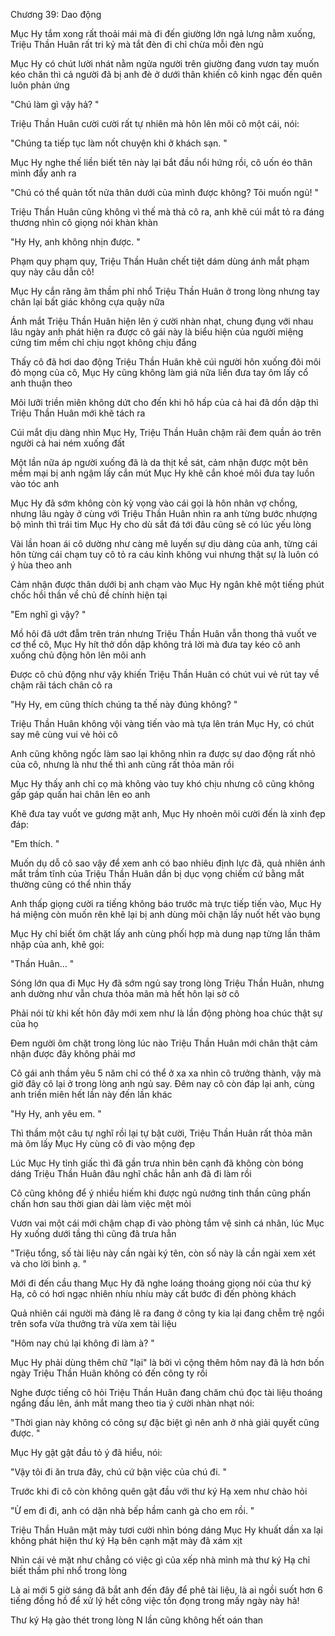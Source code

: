 




Chương 39: Dao động

Mục Hy tắm xong rất thoải mái mà đi đến giường lớn ngả lưng nằm xuống, Triệu Thần Huân rất tri kỷ mà tắt đèn đi chỉ chừa mỗi đèn ngủ

Mục Hy có chút lười nhát nằm ngửa người trên giường đang vươn tay muốn kéo chăn thì cả người đã bị anh đè ở dưới thân khiến cô kinh ngạc đến quên luôn phản ứng

"Chú làm gì vậy hả? "

Triệu Thần Huân cười cười rất tự nhiên mà hôn lên môi cô một cái, nói:

"Chúng ta tiếp tục làm nốt chuyện khi ở khách sạn. "

Mục Hy nghe thế liền biết tên này lại bắt đầu nổi hứng rồi, cô uốn éo thân mình đẩy anh ra

"Chú có thể quản tốt nửa thân dưới của mình được không? Tôi muốn ngủ! "

Triệu Thần Huân cũng không vì thế mà thả cô ra, anh khẽ cúi mắt tỏ ra đáng thương nhìn cô giọng nói khàn khàn

"Hy Hy, anh không nhịn được. "

Phạm quy phạm quy, Triệu Thần Huân chết tiệt dám dùng ánh mắt phạm quy này câu dẫn cô!

Mục Hy cắn răng âm thầm phỉ nhổ Triệu Thần Huân ở trong lòng nhưng tay chân lại bất giác không cựa quậy nữa

Ánh mắt Triệu Thần Huân hiện lên ý cười nhàn nhạt, chung đụng với nhau lâu ngày anh phát hiện ra được cô gái này là biểu hiện của người miệng cứng tim mềm chỉ chịu ngọt không chịu đắng

Thấy cô đã hơi dao động Triệu Thần Huân khẽ cúi người hôn xuống đôi môi đỏ mọng của cô, Mục Hy cũng không làm giá nữa liền đưa tay ôm lấy cổ anh thuận theo

Môi lưỡi triền miên không dứt cho đến khi hô hấp của cả hai đã dồn dập thì Triệu Thần Huân mới khẽ tách ra

Cúi mắt dịu dàng nhìn Mục Hy, Triệu Thần Huân chậm rãi đem quần áo trên người cả hai ném xuống đất

Một lần nữa áp người xuống đã là da thịt kề sát, cảm nhận được một bên mềm mại bị anh ngậm lấy cắn mút Mục Hy khẽ cắn khoé môi đưa tay luồn vào tóc anh

Mục Hy đã sớm không còn kỳ vọng vào cái gọi là hôn nhân vợ chồng, nhưng lâu ngày ở cùng với Triệu Thần Huân nhìn ra anh từng bước nhượng bộ mình thì trái tim Mục Hy cho dù sắt đá tới đâu cũng sẽ có lúc yếu lòng

Vài lần hoan ái cô dường như càng mê luyến sự dịu dàng của anh, từng cái hôn từng cái chạm tuy cô tỏ ra cáu kỉnh không vui nhưng thật sự là luôn có ý hùa theo anh

Cảm nhận được thân dưới bị anh chạm vào Mục Hy ngân khẽ một tiếng phút chốc hồi thần về chủ đề chính hiện tại

"Em nghĩ gì vậy? "

Mồ hôi đã ướt đẫm trên trán nhưng Triệu Thần Huân vẫn thong thả vuốt ve cơ thể cô, Mục Hy hít thở dồn dập không trả lời mà đưa tay kéo cô anh xuống chủ động hôn lên môi anh

Được cô chủ động như vậy khiến Triệu Thần Huân có chút vui vẻ rút tay về chậm rãi tách chân cô ra

"Hy Hy, em cũng thích chúng ta thế này đúng không? "

Triệu Thần Huân không vội vàng tiến vào mà tựa lên trán Mục Hy, có chút say mê cùng vui vẻ hỏi cô

Anh cũng không ngốc làm sao lại không nhìn ra được sự dao động rất nhỏ của cô, nhưng là như thế thì anh cũng rất thỏa mãn rồi

Mục Hy thấy anh chỉ cọ mà không vào tuy khó chịu nhưng cô cũng không gấp gáp quấn hai chân lên eo anh

Khẽ đưa tay vuốt ve gương mặt anh, Mục Hy nhoẻn môi cười đến là xinh đẹp đáp:

"Em thích. "

Muốn dụ dỗ cô sao vậy để xem anh có bao nhiêu định lực đã, quả nhiên ánh mắt trầm tĩnh của Triệu Thần Huân dần bị dục vọng chiếm cứ bằng mắt thường cũng có thể nhìn thấy

Anh thấp giọng cười ra tiếng không báo trước mà trực tiếp tiến vào, Mục Hy há miệng còn muốn rên khẽ lại bị anh dùng môi chặn lấy nuốt hết vào bụng

Mục Hy chỉ biết ôm chặt lấy anh cùng phối hợp mà dung nạp từng lần thâm nhập của anh, khẽ gọi:

"Thần Huân... "

Sóng lớn qua đi Mục Hy đã sớm ngủ say trong lòng Triệu Thần Huân, nhưng anh dường như vẫn chưa thỏa mãn mà hết hôn lại sờ cô

Phải nói từ khi kết hôn đây mới xem như là lần động phòng hoa chúc thật sự của họ

Đem người ôm chặt trong lòng lúc nào Triệu Thần Huân mới chân thật cảm nhận được đây không phải mơ

Cô gái anh thầm yêu 5 năm chỉ có thể ở xa xa nhìn cô trưởng thành, vậy mà giờ đây cô lại ở trong lòng anh ngủ say. Đêm nay cô còn đáp lại anh, cùng anh triền miên hết lần này đến lần khác

"Hy Hy, anh yêu em. "

Thì thầm một câu tự nghĩ rồi lại tự bật cười, Triệu Thần Huân rất thỏa mãn mà ôm lấy Mục Hy cùng cô đi vào mộng đẹp

Lúc Mục Hy tỉnh giấc thì đã gần trưa nhìn bên cạnh đã không còn bóng dáng Triệu Thần Huân đâu nghĩ chắc hẳn anh đã đi làm rồi

Cô cũng không để ý nhiều hiếm khi được ngủ nướng tinh thần cũng phấn chấn hơn sau thời gian dài làm việc mệt mỏi

Vươn vai một cái mới chậm chạp đi vào phòng tắm vệ sinh cá nhân, lúc Mục Hy xuống dưới tầng thì cũng đã trưa hẳn

"Triệu tổng, số tài liệu này cần ngài ký tên, còn số này là cần ngài xem xét và cho lời bình ạ. "

Mới đi đến cầu thang Mục Hy đã nghe loáng thoáng giọng nói của thư ký Hạ, cô có hơi ngạc nhiên nhíu nhíu mày cất bước đi đến phòng khách

Quả nhiên cái người mà đáng lẽ ra đang ở công ty kia lại đang chễm trệ ngồi trên sofa vừa thưởng trà vừa xem tài liệu

"Hôm nay chú lại không đi làm à? "

Mục Hy phải dùng thêm chữ "lại" là bởi vì cộng thêm hôm nay đã là hơn bốn ngày Triệu Thần Huân không có đến công ty rồi

Nghe được tiếng cô hỏi Triệu Thần Huân đang chăm chú đọc tài liệu thoáng ngẩng đầu lên, ánh mắt mang theo tia ý cười nhàn nhạt nói:

"Thời gian này không có công sự đặc biệt gì nên anh ở nhà giải quyết cũng được. "

Mục Hy gật gật đầu tỏ ý đã hiểu, nói:

"Vậy tôi đi ăn trưa đây, chú cứ bận việc của chú đi. "

Trước khi đi cô còn không quên gật đầu với thư ký Hạ xem như chào hỏi

"Ừ em đi đi, anh có dặn nhà bếp hầm canh gà cho em rồi. "

Triệu Thần Huân mặt mày tươi cười nhìn bóng dáng Mục Hy khuất dần xa lại không phát hiện thư ký Hạ bên cạnh mặt mày đã xám xịt

Nhìn cái vẻ mặt như chẳng có việc gì của xếp nhà mình mà thư ký Hạ chỉ biết thầm phỉ nhổ trong lòng

Là ai mới 5 giờ sáng đã bắt anh đến đây để phê tài liệu, là ai ngồi suốt hơn 6 tiếng đồng hồ để xử lý hết công việc tồn đọng trong mấy ngày này hả!

Thư ký Hạ gào thét trong lòng N lần cũng không hết oán than




